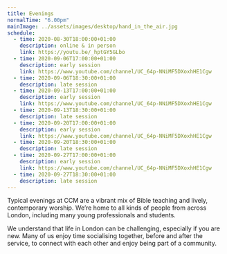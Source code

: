 ```yaml
---
title: Evenings
normalTime: "6.00pm"
mainImage: ../assets/images/desktop/hand_in_the_air.jpg
schedule:
  - time: 2020-08-30T18:00:00+01:00
    description: online & in person
    link: https://youtu.be/_hptGY5GLbo
  - time: 2020-09-06T17:00:00+01:00
    description: early session
    link: https://www.youtube.com/channel/UC_64p-NNiMF5DXoxhHE1Cgw
  - time: 2020-09-06T18:30:00+01:00
    description: late session
  - time: 2020-09-13T17:00:00+01:00
    description: early session
    link: https://www.youtube.com/channel/UC_64p-NNiMF5DXoxhHE1Cgw
  - time: 2020-09-13T18:30:00+01:00
    description: late session 
  - time: 2020-09-20T17:00:00+01:00
    description: early session
    link: https://www.youtube.com/channel/UC_64p-NNiMF5DXoxhHE1Cgw
  - time: 2020-09-20T18:30:00+01:00
    description: late session
  - time: 2020-09-27T17:00:00+01:00
    description: early session
    link: https://www.youtube.com/channel/UC_64p-NNiMF5DXoxhHE1Cgw
  - time: 2020-09-27T18:30:00+01:00
    description: late session
---
```

Typical evenings at CCM are a vibrant mix of Bible teaching and lively, contemporary worship. We’re home to all kinds of people from across London, including many young professionals and students.

We understand that life in London can be challenging, especially if you are new. Many of us enjoy time socialising together, before and after the service, to connect with each other and enjoy being part of a community.
